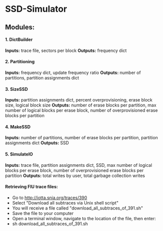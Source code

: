 # SSD-Simulator

## Modules:

#### 1. DictBuilder
**Inputs:** trace file, sectors per block
**Outputs:** frequency dict

#### 2. Partitioning
**Inputs:** frequency dict, update frequency ratio
**Outputs:** number of partitions, partition assignments dict

#### 3. SizeSSD
**Inputs:** partition assignments dict, percent overprovisioning, erase block size, logical block size
**Outputs:** number of erase blocks per partition, max number of logical blocks per erase block, number of overprovisioned erase blocks per partition

#### 4. MakeSSD
**Inputs:** number of partitions, number of erase blocks per partition, partition assignments dict
**Outputs:** SSD

#### 5. SimulateIO
**Inputs:** trace file, partition assignments dict, SSD, max number of logical blocks per erase block, number of overprovisioned erase blocks per partition
**Outputs:** total writes by user, total garbage collection writes



#### Retrieving FIU trace files:

* Go to http://iotta.snia.org/traces/390
* Select "Download all subtraces via Unix shell script"
* You will receive a file called "download_all_subtraces_of_391.sh"
* Save the file to your computer
* Open a terminal window, navigate to the location of the file, then enter:
* sh download_all_subtraces_of_391.sh
